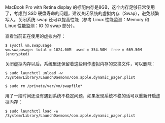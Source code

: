 MacBook Pro with Retina display 的标配内存是8GB，这个内存足够日常使用了，考虑到 SSD 硬盘寿命的问题，建议关闭系统的虚拟内存（Swap），避免频繁写入。关闭系统 swap 还可以提高性能（参考 Linux 性能监测：Memory 和 Linux 性能监测：IO 的 swap 部分）。

查看当前正在使用的虚拟内存：
```
$ sysctl vm.swapusage
vm.swapusage: total = 1024.00M  used = 354.50M  free = 669.50M  (encrypted)
```
关闭虚拟内存以后，系统里还保留着这些用作虚拟内存的交换文件，可以删除：
```
$ sudo launchctl unload -w /System/Library/LaunchDaemons/com.apple.dynamic_pager.plist

$ sudo rm /private/var/vm/swapfile*

```
用了一段时间还没有遇到系统不稳定问题，如果发现系统不稳的话可以重新开启虚拟内存：

```
$ sudo launchctl load -w /System/Library/LaunchDaemons/com.apple.dynamic_pager.plist
```
